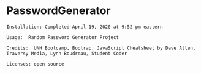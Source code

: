 # PasswordGenerator
    Installation: Completed April 19, 2020 at 9:52 pm eastern

    Usage:  Random Password Generator Project

    Credits:  UNH Bootcamp, Bootrap, JavaScript Cheatsheet by Dave Allen, Traversy Media, Lynn Boudreau, Student Coder 

    Licenses: open source